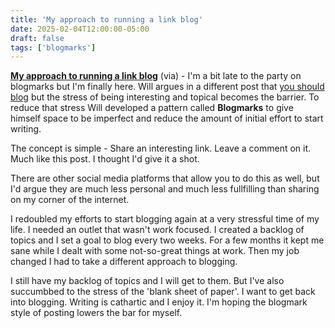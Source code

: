 ```yaml
---
title: 'My approach to running a link blog'
date: 2025-02-04T12:00:00-05:00
draft: false
tags: ['blogmarks']
---
```

__[My approach to running a link blog](https://simonwillison.net/2024/Dec/22/link-blog/)__ (via) - I'm a bit late to the party on blogmarks but I'm finally here. Will argues in a different post that [you should blog](https://simonwillison.net/2022/Nov/6/what-to-blog-about/) but the stress of being interesting and topical becomes the barrier. To reduce that stress Will developed a pattern called __Blogmarks__ to give himself space to be imperfect and reduce the amount of initial effort to start writing.

The concept is simple - Share an interesting link. Leave a comment on it. Much like this post. I thought I'd give it a shot.

There are other social media platforms that allow you to do this as well, but I'd argue they are much less personal and much less fullfilling than sharing on my corner of the internet.

I redoubled my efforts to start blogging again at a very stressful time of my life. I needed an outlet that wasn't work focused. I created a backlog of topics and I set a goal to blog every two weeks. For a few months it kept me sane while I dealt with some not-so-great things at work. Then my job changed I had to take a different approach to blogging. 

I still have my backlog of topics and I will get to them. But I've also succumbbed to the stress of the 'blank sheet of paper'. I want to get back into blogging. Writing is cathartic and I enjoy it. I'm hoping the blogmark style of posting lowers the bar for myself.